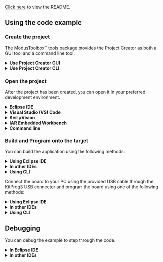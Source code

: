 [Click here](../README.md) to view the README.

## Using the code example

### Create the project

The ModusToolbox&trade; tools package provides the Project Creator as both a GUI tool and a command line tool.

<details><summary><b>Use Project Creator GUI</b></summary>

1. Open the Project Creator GUI tool

   There are several ways to do this, including launching it from the dashboard or from inside the Eclipse IDE. For more details, see the [Project Creator user guide](https://www.infineon.com/ModusToolboxProjectCreator) (locally available at *{ModusToolbox&trade; install directory}/tools_{version}/project-creator/docs/project-creator.pdf*)

2. On the **Choose Board Support Package (BSP)** page, select a kit supported by this code example. See [Supported kits](../README.md#supported-kits-make-variable-target)

   > **Note:** To use this code example for a kit not listed here, you may need to update the source files. If the kit does not have the required resources, the application may not work

3. On the **Select Application** page:

   a. Select the **Applications(s) Root Path** and the **Target IDE**

      > **Note:** Depending on how you open the Project Creator tool, these fields may be pre-selected for you

   b. Select this code example from the list by enabling its check box

      > **Note:** You can narrow the list of displayed examples by typing in the filter box

   c. (Optional) Change the suggested **New Application Name** and **New BSP Name**

   d. Click **Create** to complete the application creation process

</details>

<details><summary><b>Use Project Creator CLI</b></summary>

The 'project-creator-cli' tool can be used to create applications from a CLI terminal or from within batch files or shell scripts. This tool is available in the *{ModusToolbox&trade; install directory}/tools_{version}/project-creator/* directory.

Use a CLI terminal to invoke the 'project-creator-cli' tool. On Windows, use the command-line 'modus-shell' program provided in the ModusToolbox&trade; installation instead of a standard Windows command-line application. This shell provides access to all ModusToolbox&trade; tools. You can access it by typing "modus-shell" in the search box in the Windows menu. In Linux and macOS, you can use any terminal application.

The following example clones the "**Crypto AES**" application with the desired name "myAES" configured for the *KIT_PSE84_EVAL_EPC2* BSP into the specified working directory, *C:/mtb_projects*:

   ```
   project-creator-cli --board-id KIT_PSE84_EVAL_EPC2 --app-id mtb-example-psoc-edge-crypto-aes --user-app-name myAES --target-dir "C:/mtb_projects"
   ```

The 'project-creator-cli' tool has the following arguments:

Argument | Description | Required/optional
---------|-------------|-----------
`--board-id` | Defined in the <id> field of the [BSP](https://github.com/Infineon?q=bsp-manifest&type=&language=&sort=) manifest | Required
`--app-id`   | Defined in the <id> field of the [CE](https://github.com/Infineon?q=ce-manifest&type=&language=&sort=) manifest | Required
`--target-dir`| Specify the directory in which the application is to be created if you prefer not to use the default current working directory | Optional
`--user-app-name`| Specify the name of the application if you prefer to have a name other than the example's default name | Optional

<br>
> **Note:** The project-creator-cli tool uses the `git clone` and `make getlibs` commands to fetch the repository and import the required libraries. For details, see the "Project creator tools" section of the [ModusToolbox&trade; tools package user guide](https://www.infineon.com/ModusToolboxUserGuide) (locally available at {ModusToolbox&trade; install directory}/docs_{version}/mtb_user_guide.pdf).

</details>

### Open the project

After the project has been created, you can open it in your preferred development environment.

<details><summary><b>Eclipse IDE</b></summary>

If you opened the Project Creator tool from the included Eclipse IDE, the project will open in Eclipse automatically.

For more details, see the [Eclipse IDE for ModusToolbox&trade; user guide](https://www.infineon.com/MTBEclipseIDEUserGuide) (locally available at *{ModusToolbox&trade; install directory}/docs_{version}/mt_ide_user_guide.pdf*).

</details>

<details><summary><b>Visual Studio (VS) Code</b></summary>

Launch VS Code manually, and then open the generated *{project-name}.code-workspace* file located in the project directory.

For more details, see the [Visual Studio Code for ModusToolbox&trade; user guide](https://www.infineon.com/MTBVSCodeUserGuide) (locally available at *{ModusToolbox&trade; install directory}/docs_{version}/mt_vscode_user_guide.pdf*).

</details>

<details><summary><b>Keil µVision</b></summary>

Double-click the generated *{project-name}.cprj* file to launch the Keil µVision IDE.

For more details, see the [Keil µVision for ModusToolbox&trade; user guide](https://www.infineon.com/MTBuVisionUserGuide) (locally available at *{ModusToolbox&trade; install directory}/docs_{version}/mt_uvision_user_guide.pdf*).

</details>

<details><summary><b>IAR Embedded Workbench</b></summary>

Open IAR Embedded Workbench manually, and create a new project. Then select the generated *{project-name}.ipcf* file located in the project directory.

For more details, see the [IAR Embedded Workbench for ModusToolbox&trade; user guide](https://www.infineon.com/MTBIARUserGuide) (locally available at *{ModusToolbox&trade; install directory}/docs_{version}/mt_iar_user_guide.pdf*).

</details>

<details><summary><b>Command line</b></summary>

If you prefer to use the CLI, open the appropriate terminal, and navigate to the project directory. On Windows, use the command-line 'modus-shell' program; on Linux and macOS, you can use any terminal application. From there, you can run various `make` commands.

For more details, see the [ModusToolbox&trade; tools package user guide](https://www.infineon.com/ModusToolboxUserGuide) (locally available at *{ModusToolbox&trade; install directory}/docs_{version}/mtb_user_guide.pdf*).

</details>


### Build and Program onto the target

You can build the application using the following methods:

<details><summary><b>Using Eclipse IDE</b></summary>

   1. Select the application project in the Project Explorer.

   2. In the **Quick Panel**, scroll down, and click **Build Application**.
</details>

<details><summary><b>In other IDEs</b></summary>

Follow the instructions in your preferred IDE.
</details>

<details><summary><b>Using CLI</b></summary>

   From the terminal, execute the `make build` command to build the application using the default toolchain to the default target. The default toolchain is specified in the application's Makefile but you can override this value manually:
   ```
   make build TOOLCHAIN=<toolchain>
   ```

   Example:
   ```
   make build TOOLCHAIN=GCC_ARM
   ```
</details>

Connect the board to your PC using the provided USB cable through the KitProg3 USB connector and program the board using one of the following methods:

<details><summary><b>Using Eclipse IDE</b></summary>

   1. Select the application project in the Project Explorer.

   2. In the **Quick Panel**, scroll down, and click **\<Application Name> Program (KitProg3_MiniProg4)**.
</details>

<details><summary><b>In other IDEs</b></summary>

Follow the instructions in your preferred IDE.
</details>

<details><summary><b>Using CLI</b></summary>

   From the terminal, execute the `make program` command to build and program the application using the default toolchain to the default target. The default toolchain is specified in the application's Makefile but you can override this value manually:
   ```
   make program TOOLCHAIN=<toolchain>
   ```

   Example:
   ```
   make program TOOLCHAIN=GCC_ARM
   ```
</details>

## Debugging

You can debug the example to step through the code.

<details><summary><b>In Eclipse IDE</b></summary>

Use the **\<Application Name> Debug (KitProg3_MiniProg4)** configuration in the **Quick Panel**. For details, see the "Program and debug" section in the [Eclipse IDE for ModusToolbox&trade; user guide](https://www.infineon.com/MTBEclipseIDEUserGuide).

</details>

<details><summary><b>In other IDEs</b></summary>

Follow the instructions in your preferred IDE.
</details>